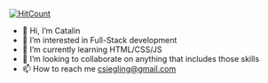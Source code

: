   [![HitCount](https://hits.dwyl.com/Ant-Acid/Ant-Acid/READMEmd.svg?style=flat-square)](http://hits.dwyl.com/Ant-Acid/Ant-Acid/READMEmd)
- 👋 Hi, I’m Catalin  
- 👀 I’m interested in Full-Stack development 
- 🌱 I’m currently learning HTML/CSS/JS
- 💞️ I’m looking to collaborate on anything that includes those skills
- 📫 How to reach me csiegling@gmail.com

<!---
Ant-Acid/Ant-Acid is a ✨ special ✨ repository because its `README.md` (this file) appears on your GitHub profile.
You can click the Preview link to take a look at your changes.
--->
